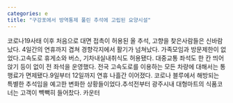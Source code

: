 ```yaml
---
categories: e
title: "구강포에서 방역통제 풀린 추석에 고립된 요양시설"
---
```

코로나19사태 이후 처음으로 대면 접촉이 허용된 올 추석, 고향을 찾은사람들은 신바람났다. 4일간의 연휴까지 겹쳐 경향각지에서 활기가 넘쳐났다. 가족모임과 방문제한이 없었다.고속도로 휴게소와 버스, 기차내실내취식도 허용됐다. 대중교통 좌석도 한 칸 띄어앉기 등이 없이 전 좌석을 운영했다. 전국 고속도로를 이용하는 모든 차량에 대해서는 통행료가 면제됐다.9일부터 12일까지 연휴 나흘간 이어졌다. 코로나 블루에서 해방되는 특별한 추석임을 예고한 변화한 상황들이었다.추석전부터 광주시내 대형마트의 식품코너는 고객이 뺵빽히 들어찼다. 카운터